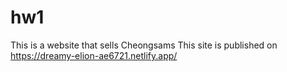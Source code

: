 # hw1
This is a website that sells Cheongsams
This site is published on
https://dreamy-elion-ae6721.netlify.app/

